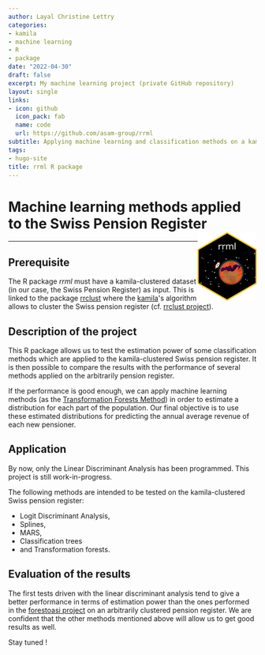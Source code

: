```yaml
---
author: Layal Christine Lettry
categories:
- kamila
- machine learning
- R
- package
date: "2022-04-30"
draft: false
excerpt: My machine learning project (private GitHub repository)
layout: single
links:
- icon: github
  icon_pack: fab
  name: code
  url: https://github.com/asam-group/rrml
subtitle: Applying machine learning and classification methods on a kamila-clustered dataset
tags:
- hugo-site
title: rrml R package
---
```

# Machine learning methods applied to the Swiss Pension Register <img src="./featured-hex.jpg" align="right" height="139" />
---

## Prerequisite
The R package *rrml* must have a kamila-clustered dataset (in our case, the Swiss Pension Register) as input. This is linked to the package [rrclust](https://github.com/asam-group/rrclust) where
the [kamila](https://github.com/ahfoss/kamila)'s algorithm allows to cluster
the Swiss pension register (cf. [rrclust project](https://layalchristinelettry.rbind.io/project/rrclust/)).

## Description of the project

This R package allows us to test the estimation power of some classification methods which are applied to the kamila-clustered Swiss pension register. It is then possible to compare the results with the performance of several methods applied on the arbitrarily pension register. 

If the performance is good enough, we can apply machine learning methods (as the 
[Transformation Forests Method](https://github.com/cran/trtf)) in order to estimate a distribution for each part of the population. 
Our final objective is to use these estimated distributions for predicting the annual average 
revenue of each new pensioner. 

## Application

By now, only the Linear Discriminant Analysis has been programmed. This project 
is still work-in-progress.

The following methods are intended to be tested on the kamila-clustered Swiss pension register:  
- Logit Discriminant Analysis, 
- Splines, 
- MARS, 
- Classification trees 
- and Transformation forests.

## Evaluation of the results

The first tests driven with the linear discriminant analysis tend to give a better performance in terms of estimation power 
than the ones performed in the [forestoasi project](https://layalchristinelettry.rbind.io/project/forestoasi/) on an arbitrarily clustered pension register. We are confident
that the other methods mentioned above will allow us to get good results as well.

Stay tuned !
